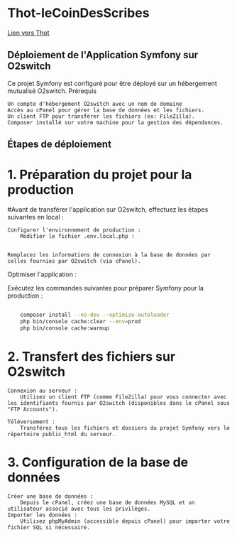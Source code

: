 # Thot-leCoinDesScribes
[Lien vers Thot](http://www.sanaa-thot.simploncertif.fr) 
## Déploiement de l'Application Symfony sur O2switch

Ce projet Symfony est configuré pour être déployé sur un hébergement mutualisé O2switch.
Prérequis

    Un compte d'hébergement O2switch avec un nom de domaine
    Accès au cPanel pour gérer la base de données et les fichiers.
    Un client FTP pour transférer les fichiers (ex: FileZilla).
    Composer installé sur votre machine pour la gestion des dépendances.

## Étapes de déploiement
# 1. Préparation du projet pour la production

#Avant de transférer l'application sur O2switch, effectuez les étapes suivantes en local :

    Configurer l'environnement de production :
        Modifier le fichier .env.local.php :


    Remplacez les informations de connexion à la base de données par celles fournies par O2switch (via cPanel).

Optimiser l'application :

Exécutez les commandes suivantes pour préparer Symfony pour la production :

```bash

    composer install --no-dev --optimize-autoloader
    php bin/console cache:clear --env=prod
    php bin/console cache:warmup
``` 

# 2. Transfert des fichiers sur O2switch

    Connexion au serveur :
        Utilisez un client FTP (comme FileZilla) pour vous connecter avec les identifiants fournis par O2switch (disponibles dans le cPanel sous "FTP Accounts").

    Téléversement :
        Transférez tous les fichiers et dossiers du projet Symfony vers le répertoire public_html du serveur.

# 3. Configuration de la base de données

    Créer une base de données :
        Depuis le cPanel, créez une base de données MySQL et un utilisateur associé avec tous les privilèges.
    Importer les données :
        Utilisez phpMyAdmin (accessible depuis cPanel) pour importer votre fichier SQL si nécessaire.


